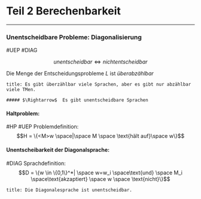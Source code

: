 # Teil 2 Berechenbarkeit
---
### Unentscheidbare Probleme: Diagonalisierung
#UEP #DIAG

$$unentscheidbar \Leftrightarrow nicht entscheidbar$$

Die Menge der Entscheidungsprobleme $L$ ist *überabzählbar*
```ad-info
title: Es gibt überzählbar viele Sprachen, aber es gibt nur abzählbar viele TMen.

##### $\Rightarrow$  Es gibt unentscheidbare Sprachen
```

#### Haltproblem:
#HP #UEP 
Problemdefinition:
$$H = \{<M>w \space|\space M \space \text{hält auf}\space w\}$$

#### Unentscheibarkeit der Diagonalsprache:
#DIAG 
Sprachdefinition:
$$D = \{w \in \{0,1\}^*| \space w=w_i \space\text{und} \space M_i  \space\text{akzaptiert} \space w \space \text{nicht}\}$$

```ad-abstract
title: Die Diagonalesprache ist unentscheidbar.
```